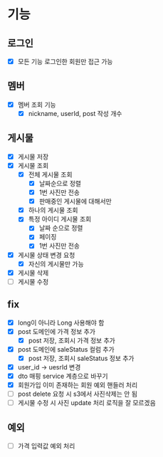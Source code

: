 # 기능
## 로그인
- [x] 모든 기능 로그인한 회원만 접근 가능

## 멤버
- [x] 멤버 조회 기능
  - [x] nickname, userId, post 작성 개수

## 게시물
- [x] 게시물 저장
- [x] 게시물 조회
  - [x] 전체 게시물 조회
    - [x] 날짜순으로 정렬
    - [x] 1번 사진만 전송
    - [x] 판매중인 게시물에 대해서만
  - [x] 하나의 게시물 조회
  - [x] 특정 아이디 게시물 조회
    - [x] 날짜 순으로 정렬
    - [x] 페이징
    - [x] 1번 사진만 전송
- [x] 게시물 상태 변경 요청
  - [x] 자신의 게시물만 가능
- [x] 게시물 삭제
- [ ] 게시물 수정

## fix
- [x] long이 아니라 Long 사용해야 함
- [x] post 도메인에 가격 정보 추가
  - [x] post 저장, 조회시 가격 정보 추가
- [x] post 도메인에 saleStatus 컬럼 추가
  - [x] post 저장, 조회시 saleStatus 정보 추가
- [x] user_id -> uesrId 변경
- [x] dto 매핑 service 계층으로 바꾸기
- [x] 회원가입 이미 존재하는 회원 예외 핸들러 처리
- [ ] post delete 요청 시 s3에서 사진삭제는 안 됨
- [ ] 게시물 수정 시 사진 update 처리 로직을 잘 모르겠음

## 예외
- [ ] 가격 입력값 예외 처리